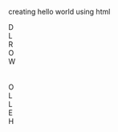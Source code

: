 creating hello world using html
<html>
  <head>
  <title> HELLO WORLD BACKWARDS </title>
  </head>
  <body>
    <div class="tenth">D</div>
    <div class="ninth">L</div>
    <div class="eighth">R</div>
    <div class="seventh">O</div>
    <div class="sixth">W</div>
    <br>
    <br>
    <div class="fifth">O</div>
    <div class="fourth">L</div>
    <div class="third">L</div>
    <div class="second">E</div>
    <div class="first">H</div>
  </body>
  </html>
  
 
